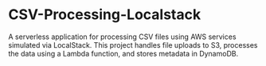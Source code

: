 # CSV-Processing-Localstack
 A serverless application for processing CSV files using AWS services simulated via LocalStack. This project handles file uploads to S3, processes the data using a Lambda function, and stores metadata in DynamoDB.
